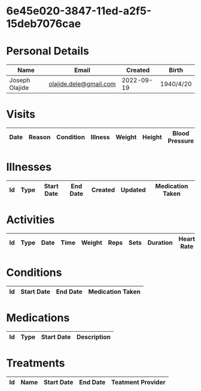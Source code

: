 
# 6e45e020-3847-11ed-a2f5-15deb7076cae

# Personal Details

| Name | Email | Created | Birth |
| ---  | ---   | ---     | ---   |
| Joseph Olajide| <olajide.dele@gmail.com> | 2022-09-19   | 1940/4/20|

# Visits

| Date | Reason | Condition | Illness | Weight | Height | Blood Pressure | Communication | 
| --- | --- | --- | --- | --- | --- | --- | --- | 

# Illnesses

| Id | Type | Start Date | End Date | Created | Updated | Medication Taken |  
| --- | --- | --- | --- | --- | --- | --- | 


# Activities

| Id | Type | Date | Time | Weight | Reps | Sets | Duration | Heart Rate | Calories Burned |
| --- | --- | --- | --- | --- | --- | --- | --- | --- | --- |


# Conditions

| Id | Start Date | End Date | Medication Taken |  
| --- | --- | --- | --- |


# Medications<a id=meds></a>

| Id | Type | Start Date | Description |
| --- | --- | --- | --- | 


# Treatments

| Id | Name | Start Date | End Date | Teatment Provider |  
| --- | --- | --- | --- | -- |
